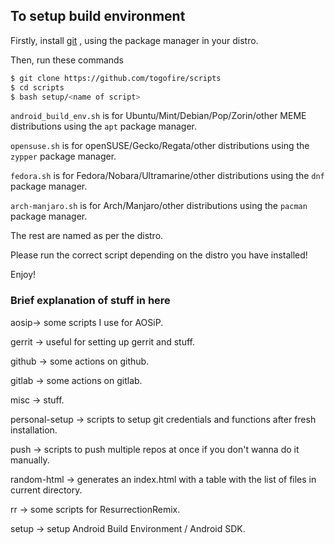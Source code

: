 
## To setup build environment

Firstly, install [git](https://git-scm.com/book/en/v2/Getting-Started-Installing-Git) , using the package manager in your distro.

Then, run these commands

```bash
$ git clone https://github.com/togofire/scripts
$ cd scripts
$ bash setup/<name of script>
```

`android_build_env.sh` is for Ubuntu/Mint/Debian/Pop/Zorin/other MEME distributions using the `apt` package manager.

`opensuse.sh` is for openSUSE/Gecko/Regata/other distributions using the `zypper` package manager.

`fedora.sh` is for Fedora/Nobara/Ultramarine/other distributions using the `dnf` package manager.

`arch-manjaro.sh` is for Arch/Manjaro/other distributions using the `pacman` package manager.

The rest are named as per the distro.

Please run the correct script depending on the distro you have installed!

Enjoy!

### Brief explanation of stuff in here

aosip-> some scripts I use for AOSiP.

gerrit -> useful for setting up gerrit and stuff.

github -> some actions on github.

gitlab -> some actions on gitlab.

misc -> stuff.

personal-setup -> scripts to setup git credentials and functions after fresh installation.

push -> scripts to push multiple repos at once if you don't wanna do it manually.

random-html -> generates an index.html with a table with the list of files in current directory.

rr -> some scripts for ResurrectionRemix.

setup -> setup Android Build Environment / Android SDK.
